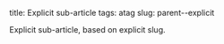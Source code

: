 title: Explicit sub-article
tags: atag
slug: parent--explicit

Explicit sub-article, based on explicit slug.
